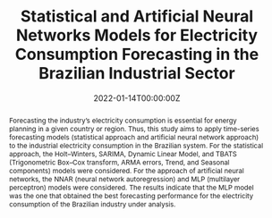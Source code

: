 ---
title: "Statistical and Artificial Neural Networks Models for Electricity Consumption Forecasting in the Brazilian Industrial Sector"
authors:
- Felipe Leite Coelho da Silva
- admin
- Paulo Canas Rodrigues
- Rodrigo Salas
- Javier Linkolk López-Gonzales

author_notes:
- "felipeleiterural@gmail.com"
date: "2022-01-14T00:00:00Z"
doi: "https://doi.org/10.3390/en15020588"

# Schedule page publish date (NOT publication's date).
publishDate: "2022-01-14T00:00:00Z"

# Publication type.
# Accepts a single type but formatted as a YAML list (for Hugo requirements).
# Enter a publication type from the CSL standard.
publication_types: ["article-journal"]

# Publication name and optional abbreviated publication name.
publication: "*Energies, 15*(2)"
publication_short: ""

abstract: Forecasting the industry’s electricity consumption is essential for energy planning in a given country or region. Thus, this study aims to apply time-series forecasting models (statistical approach and artificial neural network approach) to the industrial electricity consumption in the Brazilian system. For the statistical approach, the Holt–Winters, SARIMA, Dynamic Linear Model, and TBATS (Trigonometric Box–Cox transform, ARMA errors, Trend, and Seasonal components) models were considered. For the approach of artificial neural networks, the NNAR (neural network autoregression) and MLP (multilayer perceptron) models were considered. The results indicate that the MLP model was the one that obtained the best forecasting performance for the electricity consumption of the Brazilian industry under analysis.

# Summary. An optional shortened abstract.
summary: Forecasting the industry’s electricity consumption is essential for energy planning in a given country or region.

tags:
- Time Series Forecasting
- Artificial Neural Networks
- Electricity Consumption

featured: false

# links:
# - name: ""
#   url: ""
url_pdf: https://www.mdpi.com/1996-1073/15/2/588
url_code: ''
url_dataset: ''
url_poster: ''
url_project: ''
url_slides: ''
url_source: ''
url_video: ''

# Featured image
# To use, add an image named `featured.jpg/png` to your page's folder. 
image:
  caption: 'Image credit: [**Unsplash**](https://unsplash.com/photos/jdD8gXaTZsc)'
  focal_point: ""
  preview_only: false

# Associated Projects (optional).
#   Associate this publication with one or more of your projects.
#   Simply enter your project's folder or file name without extension.
#   E.g. `internal-project` references `content/project/internal-project/index.md`.
#   Otherwise, set `projects: []`.
projects: []

# Slides (optional).
#   Associate this publication with Markdown slides.
#   Simply enter your slide deck's filename without extension.
#   E.g. `slides: "example"` references `content/slides/example/index.md`.
#   Otherwise, set `slides: ""`.
slides: 
---